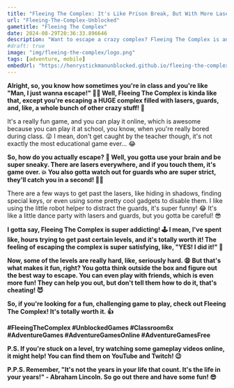 ```yaml
---
title: "Fleeing The Complex: It's Like Prison Break, But With More Lasers!"
url: "Fleeing-The-Complex-Unblocked"
gametitle: "Fleeing The Complex"
date: 2024-08-29T20:36:33.896646
description: "Want to escape a crazy complex? Fleeing The Complex is an awesome online game where you gotta use your brain and sneak past lasers, guards, and stuff. It's super fun, try it! 😉"
#draft: true
image: "img/fleeing-the-complex/logo.png"
tags: [adventure, mobile]
embedUrl: "https://henrystickmanunblocked.github.io/fleeing-the-complex/"
---
```


**Alright, so, you know how sometimes you're in class and you're like "Man, I just wanna escape!" 🏃‍♂️ Well, Fleeing The Complex is kinda like that, except you're escaping a HUGE complex filled with lasers, guards, and, like, a whole bunch of other crazy stuff! 🤪**

It's a really fun game, and you can play it online, which is awesome because you can play it at school, you know, when you're really bored during class. 😜  I mean, don't get caught by the teacher though, it's not exactly the most educational game ever...  😂

**So, how do you actually escape? 🤔 Well, you gotta use your brain and be super sneaky.  There are lasers everywhere, and if you touch them, it's game over. 💥 You also gotta watch out for guards who are super strict, they'll catch you in a second! 👮‍♂️**

There are a few ways to get past the lasers, like hiding in shadows, finding special keys, or even using some pretty cool gadgets to disable them.  I like using the little robot helper to distract the guards, it's super funny! 😂  It's like a little dance party with lasers and guards, but you gotta be careful!  😎

**I gotta say, Fleeing The Complex is super addicting! 🕹️ I mean, I've spent like, hours trying to get past certain levels, and it's totally worth it!  The feeling of escaping the complex is super satisfying, like, "YES! I did it!" 🎉**

**Now, some of the levels are really hard, like, seriously hard. 😩  But that's what makes it fun, right?  You gotta think outside the box and figure out the best way to escape.  You can even play with friends, which is even more fun!  They can help you out, but don't tell them how to do it, that's cheating!  😈**

**So, if you're looking for a fun, challenging game to play, check out Fleeing The Complex!  It's totally worth it. 👍**

**#FleeingTheComplex #UnblockedGames #Classroom6x #AdventureGames #AdventureGamesOnline #AdventureGamesFree**

**P.S.  If you're stuck on a level, try watching some gameplay videos online, it might help!  You can find them on YouTube and Twitch!  😉**

**P.P.S.  Remember, "It's not the years in your life that count. It's the life in your years!"  - Abraham Lincoln.  So go out there and have some fun!  😎** 
